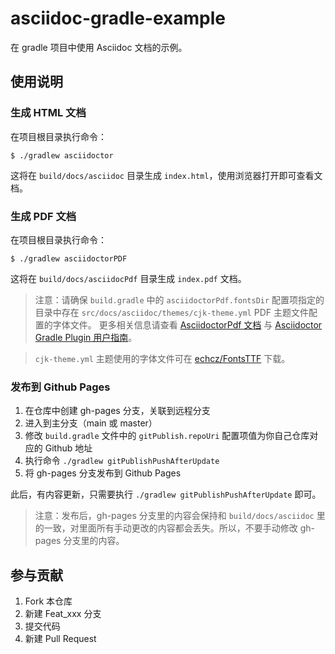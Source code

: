 # asciidoc-gradle-example

在 gradle 项目中使用 Asciidoc 文档的示例。

## 使用说明

### 生成 HTML 文档

在项目根目录执行命令：

``` console
$ ./gradlew asciidoctor
```

这将在 `build/docs/asciidoc` 目录生成 `index.html`，使用浏览器打开即可查看文档。

### 生成 PDF 文档

在项目根目录执行命令：

``` console
$ ./gradlew asciidoctorPDF
```

这将在 `build/docs/asciidocPdf` 目录生成 `index.pdf` 文档。

> 注意：请确保 `build.gradle` 中的 `asciidoctorPdf.fontsDir` 配置项指定的目录中存在 `src/docs/asciidoc/themes/cjk-theme.yml` PDF 主题文件配置的字体文件。
更多相关信息请查看 [AsciidoctorPdf 文档](https://docs.asciidoctor.org/pdf-converter/latest/theme/cjk/) 与 [Asciidoctor Gradle Plugin 用户指南](https://asciidoctor.github.io/asciidoctor-gradle-plugin/development-3.x/user-guide/#asciidoctorj-pdf-plugin)。

> `cjk-theme.yml` 主题使用的字体文件可在 [echcz/FontsTTF](https://github.com/echcz/FontsTTF) 下载。

### 发布到 Github Pages

1. 在仓库中创建 gh-pages 分支，关联到远程分支
2. 进入到主分支（main 或 master）
3. 修改 `build.gradle` 文件中的 `gitPublish.repoUri` 配置项值为你自己仓库对应的 Github 地址
4. 执行命令 `./gradlew gitPublishPushAfterUpdate`
5. 将 gh-pages 分支发布到 Github Pages

此后，有内容更新，只需要执行 `./gradlew gitPublishPushAfterUpdate` 即可。

> 注意：发布后，gh-pages 分支里的内容会保持和 `build/docs/asciidoc` 里的一致，对里面所有手动更改的内容都会丢失。所以，不要手动修改 gh-pages 分支里的内容。

## 参与贡献

1. Fork 本仓库
2. 新建 Feat_xxx 分支
3. 提交代码
4. 新建 Pull Request
